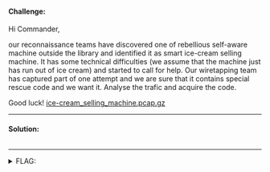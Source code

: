 #### Challenge:

Hi Commander,

our reconnaissance teams have discovered one of rebellious self-aware machine outside the library and identified it as smart ice-cream selling machine. It has some technical difficulties (we assume that the machine just has run out of ice cream) and started to call for help. Our wiretapping team has captured part of one attempt and we are sure that it contains special rescue code and we want it. Analyse the trafic and acquire the code.

Good luck! [ice-cream_selling_machine.pcap.gz](./ice-cream_selling_machine.pcap.gz ":ignore")

---

#### Solution:

```bash

```

---

<details><summary>FLAG:</summary>

```

```

</details>
